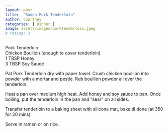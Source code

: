 ```yaml
---
layout: post
title:  "Ramen Pork Tenderloin"
author: courtney
categories: [ Dinner ]
image: assets/images/porktenderloin.jpeg
# rating: 3
---
```

Pork Tenderloin<br>
Chicken Boullion (enough to cover tenderloin)<br>
1 TBSP Honey<br>
3 TBSP Soy Sauce<br>

Pat Pork Tenderloin dry with paper towel. Crush chicken boullion into powder with a mortar and pestle. Rub boullion powder all over the tenderloin. 

Heat a pan over medium high heat. Add honey and soy sauce to pan. Once boiling, put the tenderloin in the pan and “sear” on all sides.

Transfer tenderloin to a baking sheet with silicone mat, bake til done (at 350 for 20 mins)

Serve in ramen or on rice.